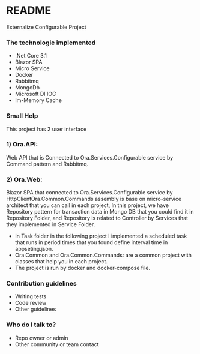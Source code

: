 # README #

Externalize Configurable Project

### The technologie implemented ###

* .Net Core 3.1
* Blazor SPA
* Micro Service
* Docker
* Rabbitmq
* MongoDb
* Microsoft DI IOC
* Im-Memory Cache

### Small Help ###

This project has 2 user interface
### 1) Ora.API: ###
  Web API that is Connected to Ora.Services.Configurable service by Command pattern and Rabbitmq.

### 2) Ora.Web: ###
  Blazor SPA that connected to Ora.Services.Configurable service by HttpClientOra.Common.Commands assembly is base on micro-service architect that you can call in each project, In this project, we have Repository pattern for transaction data in Mongo DB that you could find it in Repository Folder, and Repository is related to Controller by Services that they implemented in Service Folder.
* In Task folder in the following project I implemented a scheduled task that runs in period times that you found define interval time in appseting.json.
* Ora.Common and Ora.Common.Commands: are a common project with classes that help you in each project.
* The project is run by docker and docker-compose file.

### Contribution guidelines ###

* Writing tests
* Code review
* Other guidelines

### Who do I talk to? ###

* Repo owner or admin
* Other community or team contact
